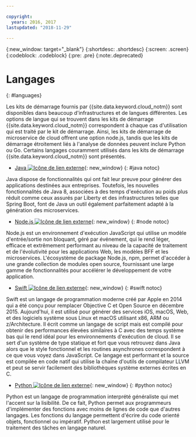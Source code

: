 ```yaml
---

copyright:
  years: 2016, 2017
lastupdated: "2018-11-29"

---
```

{:new_window: target="_blank"}
{:shortdesc: .shortdesc}
{:screen: .screen}
{:codeblock: .codeblock}
{:pre: .pre}
{:note:.deprecated}

# Langages
{: #languages}

Les kits de démarrage fournis par {{site.data.keyword.cloud_notm}} sont disponibles dans beaucoup d'infrastructures et de langues différentes. Les options de langue qui se trouvent dans les kits de démarrage {{site.data.keyword.cloud_notm}} correspondent à chaque cas d'utilisation qui est traité par le kit de démarrage. Ainsi, les kits de démarrage de microservice de cloud offrent une option node.js, tandis que les kits de démarrage étroitement liés à l'analyse de données peuvent inclure Python ou Go. Certains langages couramment utilisés dans les kits de démarrage {{site.data.keyword.cloud_notm}} sont présentés.

* [Java ![Icône de lien externe](../icons/launch-glyph.svg "Icône de lien externe")](/docs/runtimes/liberty/getting-started.html){: new_window}
{: #java notoc}

Java dispose de fonctionnalités qui ont fait leur preuve pour générer des applications destinées aux entreprises. Toutefois, les nouvelles fonctionnalités de Java 8, associées à des temps d'exécution au poids plus réduit comme ceux assurés par Liberty et des infrastructures telles que Spring Boot, font de Java un outil également parfaitement adapté à la génération des microservices.

* [Node.js ![Icône de lien externe](../icons/launch-glyph.svg "Icône de lien externe")](/docs/runtimes/nodejs/getting-started.html){: new_window}
{: #node notoc}

Node.js est un environnement d'exécution JavaScript qui utilise un modèle d'entrée/sortie non bloquant, géré par événement, qui le rend léger, efficace et extrêmement performant au niveau de la capacité de traitement et de l'évolutivité pour les applications Web, les modèles BFF et les microservices. L'écosystème de package Node.js, npm, permet d'accéder à une grande collection de modules open source, fournissant une large gamme de fonctionnalités pour accélérer le développement de votre application.


* [Swift ![Icône de lien externe](../icons/launch-glyph.svg "Icône de lien externe")](/docs/runtimes/swift/getting-started.html){: new_window}
{: #swift notoc}

Swift est un langage de programmation moderne créé par Apple en 2014 qui a été conçu pour remplacer Objective C et Open Source en décembre 2015. Aujourd'hui, il est utilisé pour générer des services iOS, macOS, Web, et des logiciels système sous Linux et macOS utilisant x86, ARM ou z/Architecture. Il écrit comme un langage de script mais est compilé pour obtenir des performances élevées similaires à C avec des temps système bas qui le rend idéal pour les environnements d'exécution de cloud. Il se sert d'un système de type statique et fort que vous retrouvez dans Java alors que le style fonctionnel et les routines asynchrones correspondent à ce que vous voyez dans JavaScript. Ce langage est performant et la source est compilée en code natif qui utilise la chaîne d'outils de compilateur LLVM et peut se servir facilement des bibliothèques système externes écrites en C.

* [Python ![Icône de lien externe](../icons/launch-glyph.svg "Icône de lien externe")](/docs/runtimes/python/getting-started.html){: new_window}
{: #python notoc}

Python est un langage de programmation interprété généraliste qui met l'accent sur la lisibilité. De ce fait, Python permet aux programmeurs d'implémenter des fonctions avec moins de lignes de code que d'autres langages. Les fonctions du langage permettent d'écrire du code orienté objets, fonctionnel ou impératif. Python est largement utilisé pour le traitement des tâches en langage naturel.
